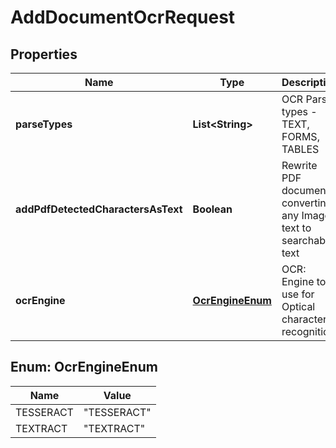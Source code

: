 

# AddDocumentOcrRequest


## Properties

| Name | Type | Description | Notes |
|------------ | ------------- | ------------- | -------------|
|**parseTypes** | **List&lt;String&gt;** | OCR Parse types - TEXT, FORMS, TABLES |  [optional] |
|**addPdfDetectedCharactersAsText** | **Boolean** | Rewrite PDF document, converting any Image text to searchable text |  [optional] |
|**ocrEngine** | [**OcrEngineEnum**](#OcrEngineEnum) | OCR: Engine to use for Optical character recognition |  [optional] |



## Enum: OcrEngineEnum

| Name | Value |
|---- | -----|
| TESSERACT | &quot;TESSERACT&quot; |
| TEXTRACT | &quot;TEXTRACT&quot; |




